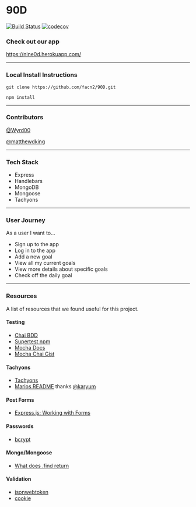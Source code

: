 # 90D

[![Build Status](https://travis-ci.org/facn2/90D.svg?branch=travis)](https://travis-ci.org/facn2/90D)
[![codecov](https://codecov.io/gh/facn2/90D/branch/master/graph/badge.svg)](https://codecov.io/gh/facn2/90D)

### Check out our app

https://nine0d.herokuapp.com/

---

### Local Install Instructions

```
git clone https://github.com/facn2/90D.git
```

```
npm install
```
---

### Contributors

[@Wyrd00](https://github.com/Wyrd00)

[@matthewdking](https://github.com/matthewdking)

---

### Tech Stack

+ Express
+ Handlebars
+ MongoDB
+ Mongoose
+ Tachyons

---

### User Journey

As a user I want to...

+ Sign up to the app
+ Log in to the app
+ Add a new goal
+ View all my current goals
+ View more details about specific goals
+ Check off the daily goal

---

### Resources

A list of resources that we found useful for this project.

#### Testing
+ [Chai BDD](http://chaijs.com/api/bdd/)
+ [Supertest npm](https://www.npmjs.com/package/supertest)
+ [Mocha Docs](https://mochajs.org/)
+ [Mocha Chai Gist](https://gist.github.com/yoavniran/1e3b0162e1545055429e)

#### Tachyons
+ [Tachyons](https://github.com/tachyons-css/tachyons/blob/master/css/tachyons.css#L681)
+ [Marios README](https://github.com/Karyum/Tachyons-Helpful-Classes/blob/master/README.md) thanks [@karyum](https://github.com/Karyum)

#### Post Forms
+ [Express.js: Working with Forms](https://developer.mozilla.org/en-US/docs/Learn/Server-side/Express_Nodejs/forms)

#### Passwords
+ [bcrypt](https://www.npmjs.com/package/bcrypt)

#### Mongo/Mongoose
+ [What does .find return](https://stackoverflow.com/questions/33117766/mongo-with-express-what-does-find-return)

#### Validation
+ [jsonwebtoken](https://www.npmjs.com/package/jsonwebtoken)
+ [cookie](https://www.npmjs.com/package/cookie)
